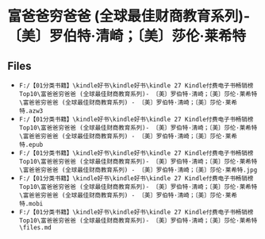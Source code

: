 # 富爸爸穷爸爸 (全球最佳财商教育系列)- 〔美〕罗伯特·清崎；〔美〕莎伦·莱希特

## Files

- `F:/【01分类书籍】\kindle好书\kindle好书\kindle 27 Kindle付费电子书畅销榜Top10\富爸爸穷爸爸 (全球最佳财商教育系列)- 〔美〕罗伯特·清崎；〔美〕莎伦·莱希特\富爸爸穷爸爸 (全球最佳财商教育系列) - 〔美〕罗伯特·清崎；〔美〕莎伦·莱希特.azw3`
- `F:/【01分类书籍】\kindle好书\kindle好书\kindle 27 Kindle付费电子书畅销榜Top10\富爸爸穷爸爸 (全球最佳财商教育系列)- 〔美〕罗伯特·清崎；〔美〕莎伦·莱希特\富爸爸穷爸爸 (全球最佳财商教育系列) - 〔美〕罗伯特·清崎；〔美〕莎伦·莱希特.epub`
- `F:/【01分类书籍】\kindle好书\kindle好书\kindle 27 Kindle付费电子书畅销榜Top10\富爸爸穷爸爸 (全球最佳财商教育系列)- 〔美〕罗伯特·清崎；〔美〕莎伦·莱希特\富爸爸穷爸爸 (全球最佳财商教育系列) - 〔美〕罗伯特·清崎；〔美〕莎伦·莱希特.jpg`
- `F:/【01分类书籍】\kindle好书\kindle好书\kindle 27 Kindle付费电子书畅销榜Top10\富爸爸穷爸爸 (全球最佳财商教育系列)- 〔美〕罗伯特·清崎；〔美〕莎伦·莱希特\富爸爸穷爸爸 (全球最佳财商教育系列) - 〔美〕罗伯特·清崎；〔美〕莎伦·莱希特.mobi`
- `F:/【01分类书籍】\kindle好书\kindle好书\kindle 27 Kindle付费电子书畅销榜Top10\富爸爸穷爸爸 (全球最佳财商教育系列)- 〔美〕罗伯特·清崎；〔美〕莎伦·莱希特\files.md`
